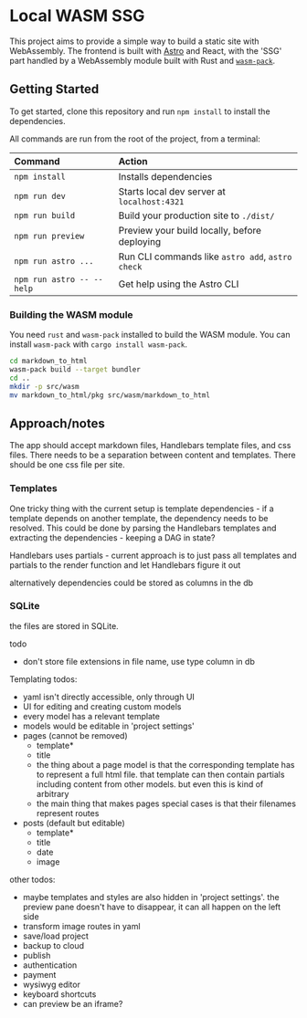 # Local WASM SSG

This project aims to provide a simple way to build a static site with WebAssembly. The frontend is built with [Astro](https://astro.build) and React, with the 'SSG' part handled by a WebAssembly module built with Rust and [`wasm-pack`](https://rustwasm.github.io/wasm-pack/).

## Getting Started

To get started, clone this repository and run `npm install` to install the dependencies.

All commands are run from the root of the project, from a terminal:

| Command                   | Action                                           |
| :------------------------ | :----------------------------------------------- |
| `npm install`             | Installs dependencies                            |
| `npm run dev`             | Starts local dev server at `localhost:4321`      |
| `npm run build`           | Build your production site to `./dist/`          |
| `npm run preview`         | Preview your build locally, before deploying     |
| `npm run astro ...`       | Run CLI commands like `astro add`, `astro check` |
| `npm run astro -- --help` | Get help using the Astro CLI                     |

### Building the WASM module

You need `rust` and `wasm-pack` installed to build the WASM module. You can install `wasm-pack` with `cargo install wasm-pack`.

```sh
cd markdown_to_html
wasm-pack build --target bundler
cd ..
mkdir -p src/wasm
mv markdown_to_html/pkg src/wasm/markdown_to_html
```

## Approach/notes

The app should accept markdown files, Handlebars template files, and css files. There needs to be a separation between content and templates. There should be one css file per site.

### Templates

One tricky thing with the current setup is template dependencies - if a template depends on another template, the dependency needs to be resolved. This could be done by parsing the Handlebars templates and extracting the dependencies - keeping a DAG in state?

Handlebars uses partials - current approach is to just pass all templates and partials to the render function and let Handlebars figure it out

alternatively dependencies could be stored as columns in the db

### SQLite

the files are stored in SQLite.

todo

- don't store file extensions in file name, use type column in db

Templating todos:
- yaml isn't directly accessible, only through UI
- UI for editing and creating custom models
- every model has a relevant template
- models would be editable in 'project settings'
- pages (cannot be removed)
  - template*
  - title
  - the thing about a page model is that the corresponding template has to represent a full html file. that template can then contain partials including content from other models. but even this is kind of arbitrary
  - the main thing that makes pages special cases is that their filenames represent routes
- posts (default but editable)
  - template*
  - title
  - date
  - image

other todos:
- maybe templates and styles are also hidden in 'project settings'. the preview pane doesn't have to disappear, it can all happen on the left side
- transform image routes in yaml
- save/load project
- backup to cloud
- publish
- authentication
- payment
- wysiwyg editor
- keyboard shortcuts
- can preview be an iframe?